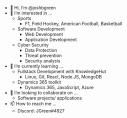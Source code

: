 - 👋 Hi, I’m @joshbgreen
- 👀 I’m interested in ...
  - Sports
    - F1, Field Hockey, American Football, Basketball
  - Software Development
    - Web Development
    - Application Development
  - Cyber Security
    - Data Protection
    - Threat prevention
    - Security analysis
- 🌱 I’m currently learning ...
  - Fullstack Development with KnowledgeHut
    - Linux, Git, React, Node.JS, MongoDB
  - Dynamics 365 toolkit
    - Dynamics 365, JavaScript, Azure 
- 💞️ I’m looking to collaborate on ...
  - Software projects/ applications
- 📫 How to reach me ...
  - Discord: JGreen#4927

<!---
joshbgreen/joshbgreen is a ✨ special ✨ repository because its `README.md` (this file) appears on your GitHub profile.
You can click the Preview link to take a look at your changes.
--->
